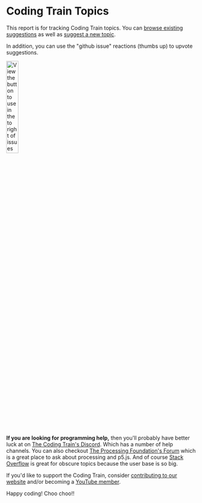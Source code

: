 # Coding Train Topics

This report is for tracking Coding Train topics.  You can [browse existing suggestions](https://github.com/CodingRainbow/Rainbow-Topics/issues) as well as [suggest a new topic](https://github.com/CodingRainbow/Rainbow-Topics/issues/new).

In addition, you can use the "github issue" reactions (thumbs up) to upvote suggestions.

<img src="http://shiffman.net/images/githubthumbsup.png" width=25% alt="View the button to use in the to right of issues and comments to add a GitHub reactions.">

**If you are looking for programming help,** then you'll probably have better luck at on [The Coding Train's Discord](https://discord.gg/hPuGy2g). Which has a number of help channels. You can also checkout [The Processing Foundation's Forum](https://discourse.processing.org/) which is a great place to ask about processing and p5.js. And of course [Stack Overflow](https://stackoverflow.com/) is great for obscure topics because the user base is so big.

If you'd like to support the Coding Train, consider [contributing to our website](https://github.com/CodingTrain/website) and/or becoming a [YouTube member](https://www.youtube.com/thecodingtrain/join).

Happy coding! Choo choo!!

